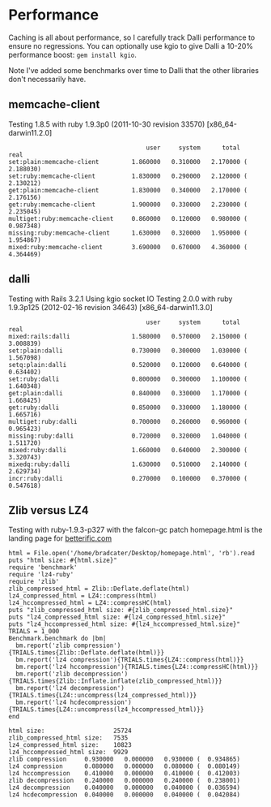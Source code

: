 Performance
====================

Caching is all about performance, so I carefully track Dalli performance to ensure no regressions.
You can optionally use kgio to give Dalli a 10-20% performance boost: `gem install kgio`.

Note I've added some benchmarks over time to Dalli that the other libraries don't necessarily have.

memcache-client
---------------

Testing 1.8.5 with ruby 1.9.3p0 (2011-10-30 revision 33570) [x86_64-darwin11.2.0]

                                          user     system      total        real
    set:plain:memcache-client         1.860000   0.310000   2.170000 (  2.188030)
    set:ruby:memcache-client          1.830000   0.290000   2.120000 (  2.130212)
    get:plain:memcache-client         1.830000   0.340000   2.170000 (  2.176156)
    get:ruby:memcache-client          1.900000   0.330000   2.230000 (  2.235045)
    multiget:ruby:memcache-client     0.860000   0.120000   0.980000 (  0.987348)
    missing:ruby:memcache-client      1.630000   0.320000   1.950000 (  1.954867)
    mixed:ruby:memcache-client        3.690000   0.670000   4.360000 (  4.364469)


dalli
-----

Testing with Rails 3.2.1
Using kgio socket IO
Testing 2.0.0 with ruby 1.9.3p125 (2012-02-16 revision 34643) [x86_64-darwin11.3.0]

                                          user     system      total        real
    mixed:rails:dalli                 1.580000   0.570000   2.150000 (  3.008839)
    set:plain:dalli                   0.730000   0.300000   1.030000 (  1.567098)
    setq:plain:dalli                  0.520000   0.120000   0.640000 (  0.634402)
    set:ruby:dalli                    0.800000   0.300000   1.100000 (  1.640348)
    get:plain:dalli                   0.840000   0.330000   1.170000 (  1.668425)
    get:ruby:dalli                    0.850000   0.330000   1.180000 (  1.665716)
    multiget:ruby:dalli               0.700000   0.260000   0.960000 (  0.965423)
    missing:ruby:dalli                0.720000   0.320000   1.040000 (  1.511720)
    mixed:ruby:dalli                  1.660000   0.640000   2.300000 (  3.320743)
    mixedq:ruby:dalli                 1.630000   0.510000   2.140000 (  2.629734)
    incr:ruby:dalli                   0.270000   0.100000   0.370000 (  0.547618)


Zlib versus LZ4
---------------

Testing with ruby-1.9.3-p327 with the falcon-gc patch 
homepage.html is the landing page for [betterific.com](http://betterific.com)

    html = File.open('/home/bradcater/Desktop/homepage.html', 'rb').read
    puts "html size: #{html.size}"
    require 'benchmark'
    require 'lz4-ruby'
    require 'zlib'
    zlib_compressed_html = Zlib::Deflate.deflate(html)
    lz4_compressed_html = LZ4::compress(html)
    lz4_hccompressed_html = LZ4::compressHC(html)
    puts "zlib_compressed_html size: #{zlib_compressed_html.size}"
    puts "lz4_compressed_html size: #{lz4_compressed_html.size}"
    puts "lz4_hccompressed_html size: #{lz4_hccompressed_html.size}"
    TRIALS = 1_000
    Benchmark.benchmark do |bm|
      bm.report('zlib compression'){TRIALS.times{Zlib::Deflate.deflate(html)}}
      bm.report('lz4 compression'){TRIALS.times{LZ4::compress(html)}}
      bm.report('lz4 hccompression'){TRIALS.times{LZ4::compressHC(html)}}
      bm.report('zlib decompression'){TRIALS.times{Zlib::Inflate.inflate(zlib_compressed_html)}}
      bm.report('lz4 decompression'){TRIALS.times{LZ4::uncompress(lz4_compressed_html)}}
      bm.report('lz4 hcdecompression'){TRIALS.times{LZ4::uncompress(lz4_hccompressed_html)}}
    end

    html size:                   25724
    zlib_compressed_html size:   7535
    lz4_compressed_html size:    10823
    lz4_hccompressed_html size:  9929
    zlib compression     0.930000   0.000000   0.930000 (  0.934865)
    lz4 compression      0.080000   0.000000   0.080000 (  0.080149)
    lz4 hccompression    0.410000   0.000000   0.410000 (  0.412003)
    zlib decompression   0.240000   0.000000   0.240000 (  0.238001)
    lz4 decompression    0.040000   0.000000   0.040000 (  0.036594)
    lz4 hcdecompression  0.040000   0.000000   0.040000 (  0.042084)
